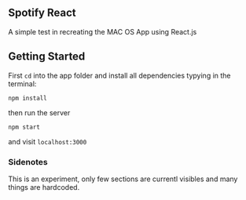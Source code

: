 ## Spotify React

A simple test in recreating the MAC OS App using React.js

## Getting Started

First `cd` into the app folder and install all dependencies typying in the terminal:

```
npm install
```

then run the server

```
npm start
```

and visit `localhost:3000`

### Sidenotes

This is an experiment, only few sections are currentl visibles and many things are hardcoded.
